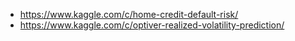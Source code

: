 - https://www.kaggle.com/c/home-credit-default-risk/
- https://www.kaggle.com/c/optiver-realized-volatility-prediction/
